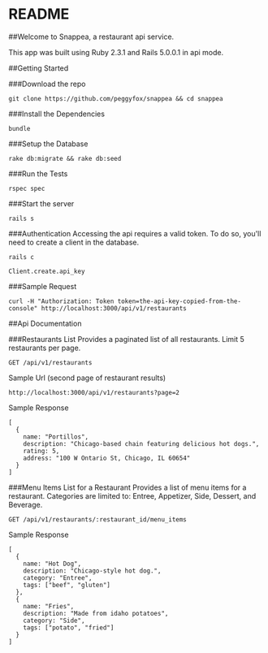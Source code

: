 # README

##Welcome to Snappea, a restaurant api service.

This app was built using Ruby 2.3.1 and Rails 5.0.0.1 in api mode.

##Getting Started

###Download the repo
```
git clone https://github.com/peggyfox/snappea && cd snappea
```

###Install the Dependencies
```
bundle
```

###Setup the Database
```
rake db:migrate && rake db:seed
```

###Run the Tests
```
rspec spec
```

###Start the server
```
rails s
```


###Authentication
Accessing the api requires a valid token. To do so, you'll need to create a client in the database.

```
rails c

Client.create.api_key
```

###Sample Request
```
curl -H "Authorization: Token token=the-api-key-copied-from-the-console" http://localhost:3000/api/v1/restaurants
```

##Api Documentation

###Restaurants List
Provides a paginated list of all restaurants. Limit 5 restaurants per page.

```
GET /api/v1/restaurants
```

Sample Url (second page of restaurant results)
```
http://localhost:3000/api/v1/restaurants?page=2
```


Sample Response

```
[
  {
    name: "Portillos",
    description: "Chicago-based chain featuring delicious hot dogs.",
    rating: 5,
    address: "100 W Ontario St, Chicago, IL 60654"
  }
]
```

###Menu Items List for a Restaurant
Provides a list of menu items for a restaurant.
Categories are limited to: Entree, Appetizer, Side, Dessert, and Beverage.

```
GET /api/v1/restaurants/:restaurant_id/menu_items
```

Sample Response

```
[
  {
    name: "Hot Dog",
    description: "Chicago-style hot dog.",
    category: "Entree",
    tags: ["beef", "gluten"]
  },
  {
    name: "Fries",
    description: "Made from idaho potatoes",
    category: "Side",
    tags: ["potato", "fried"]
  }
]
```
